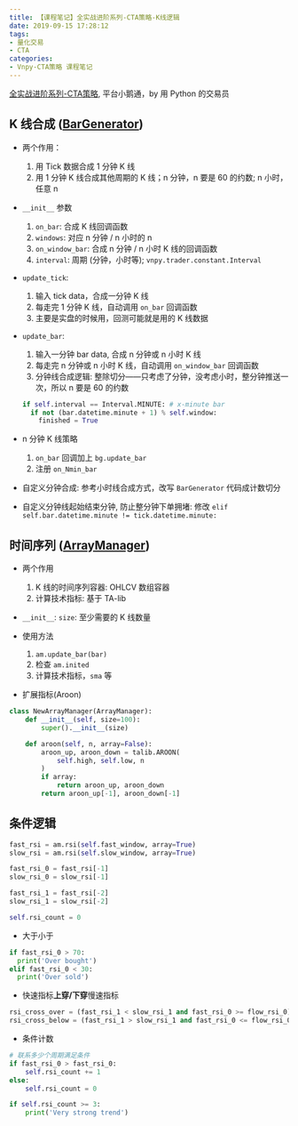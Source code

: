```yaml
---
title: 【课程笔记】全实战进阶系列-CTA策略-K线逻辑
date: 2019-09-15 17:28:12
tags:
- 量化交易
- CTA
categories:
- Vnpy-CTA策略 课程笔记
---
```


[全实战进阶系列-CTA策略](https://appszu5scwd6134.h5.xiaoeknow.com/), 平台小鹅通，by 用 Python 的交易员

<!-- More -->

## K 线合成 ([BarGenerator](https://github.com/vnpy/vnpy/blob/master/vnpy/trader/utility.py#L120))

- 两个作用：
  1. 用 Tick 数据合成 1 分钟 K 线
  2. 用 1 分钟 K 线合成其他周期的 K 线；n 分钟，n 要是 60 的约数; n 小时，任意 n

- `__init__` 参数
  1. `on_bar`: 合成 K 线回调函数
  2. `windows`: 对应 n 分钟 / n 小时的 n
  3. `on_window_bar`: 合成 n 分钟 / n 小时 K 线的回调函数
  4. `interval`: 周期 (分钟，小时等); `vnpy.trader.constant.Interval`

- `update_tick`: 
  1. 输入 tick data，合成一分钟 K 线
  2. 每走完 1 分钟 K 线，自动调用 `on_bar` 回调函数
  3. 主要是实盘的时候用，回测可能就是用的 K 线数据

- `update_bar`:
  1. 输入一分钟 bar data, 合成 n 分钟或 n 小时 K 线
  2. 每走完 n 分钟或 n 小时 K 线，自动调用 `on_window_bar` 回调函数
  3. 分钟线合成逻辑: 整除切分——只考虑了分钟，没考虑小时，整分钟推送一次，所以 n 要是 60 的约数
    ``` python
    if self.interval == Interval.MINUTE: # x-minute bar
      if not (bar.datetime.minute + 1) % self.window:
        finished = True
    ```

- n 分钟 K 线策略
  1. `on_bar` 回调加上 `bg.update_bar`
  2. 注册 `on_Nmin_bar`

- 自定义分钟合成: 参考小时线合成方式，改写 `BarGenerator` 代码成计数切分

- 自定义分钟线起始结束分钟, 防止整分钟下单拥堵: 修改 `elif self.bar.datetime.minute != tick.datetime.minute:`

## 时间序列 ([ArrayManager](https://github.com/vnpy/vnpy/blob/master/vnpy/trader/utility.py#L269))

- 两个作用
  1. K 线的时间序列容器: OHLCV 数组容器
  2. 计算技术指标: 基于 TA-lib

- `__init__`: `size`: 至少需要的 K 线数量

- 使用方法
  1. `am.update_bar(bar)`
  2. 检查 `am.inited`
  3. 计算技术指标，`sma` 等

- 扩展指标(Aroon)
``` python
class NewArrayManager(ArrayManager):
    def __init__(self, size=100):
        super().__init__(size)

    def aroon(self, n, array=False):
        aroon_up, aroon_down = talib.AROON(
            self.high, self.low, n
        )
        if array:
            return aroon_up, aroon_down
        return aroon_up[-1], aroon_down[-1]
```

## 条件逻辑

``` python
fast_rsi = am.rsi(self.fast_window, array=True)
slow_rsi = am.rsi(self.slow_window, array=True)

fast_rsi_0 = fast_rsi[-1]
slow_rsi_0 = slow_rsi[-1]

fast_rsi_1 = fast_rsi[-2]
slow_rsi_1 = slow_rsi[-2]

self.rsi_count = 0
```

- 大于小于
``` python
if fast_rsi_0 > 70:
  print('Over bought')
elif fast_rsi_0 < 30:
  print('Over sold')
```

- 快速指标**上穿/下穿**慢速指标
  
``` python
rsi_cross_over = (fast_rsi_1 < slow_rsi_1 and fast_rsi_0 >= flow_rsi_0)
rsi_cross_below = (fast_rsi_1 > slow_rsi_1 and fast_rsi_0 <= flow_rsi_0)
```

- 条件计数
``` python
# 联系多少个周期满足条件
if fast_rsi_0 > fast_rsi_0:
    self.rsi_count += 1
else:
    self.rsi_count = 0

if self.rsi_count >= 3:
    print('Very strong trend')
```